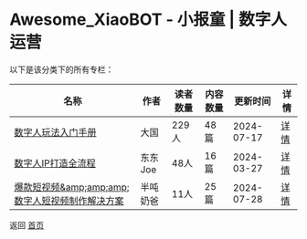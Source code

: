 # Awesome_XiaoBOT - 小报童 | 数字人运营

以下是该分类下的所有专栏：

| 名称 | 作者 | 读者数量 | 内容数量 | 更新时间 | 详情 |
|------|------|----------|----------|----------|------|
| [数字人玩法入门手册](https://xiaobot.net/p/AI666666?refer=0b133df9-27dc-423b-8101-639049001c13) | 大国 | 229人 | 48篇 |  2024-07-17 | [详情](data/AI666666.md) |
| [数字人IP打造全流程](https://xiaobot.net/p/888888?refer=0b133df9-27dc-423b-8101-639049001c13) | 东东Joe | 48人 | 16篇 |  2024-03-27 | [详情](data/888888.md) |
| [爆款短视频&amp;amp;amp;amp;数字人短视频制作解决方案](https://xiaobot.net/p/9527?refer=0b133df9-27dc-423b-8101-639049001c13) | 半吨奶爸 | 11人 | 25篇 |  2024-07-28 | [详情](data/9527.md) |


返回 [首页](../README.md)
